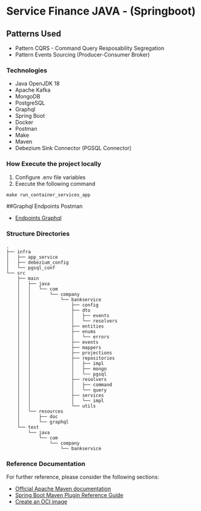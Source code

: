 # Service Finance JAVA - (Springboot)


## Patterns Used
- Pattern CQRS - Command Query Resposability Segregation
- Pattern Events Sourcing (Producer-Consumer Broker)

### Technologies
- Java OpenJDK 18
- Apache Kafka
- MongoDB
- PostgreSQL
- Graphql
- Spring Boot
- Docker
- Postman
- Make
- Maven
- Debezium Sink Connector (PGSQL Connector)

### How Execute the project locally

1) Configure .env file variables
2) Execute the following command
```makefile
make run_container_services_app
```

##Graphql Endpoints Postman
- [Endpoints Graphql](https://github.com/92Sam/cqrs-bank/blob/develop/src/main/resources/doc/POSTMAN-CQRS-BANK.postman_collection.json)

### Structure Directories
``` 
.
├── infra
│   ├── app_service
│   ├── debezium_config
│   └── pgsql_conf
└── src
    ├── main
    │   ├── java
    │   │   └── com
    │   │       └── company
    │   │           └── bankservice
    │   │               ├── config
    │   │               ├── dto
    │   │               │   ├── events
    │   │               │   └── resolvers
    │   │               ├── entities
    │   │               ├── enums
    │   │               │   └── errors
    │   │               ├── events
    │   │               ├── mappers
    │   │               ├── projections
    │   │               ├── repositories
    │   │               │   ├── impl
    │   │               │   ├── mongo
    │   │               │   └── pgsql
    │   │               ├── resolvers
    │   │               │   ├── command
    │   │               │   └── query
    │   │               ├── services
    │   │               │   └── impl
    │   │               └── utils
    │   └── resources
    │       ├── doc
    │       └── graphql
    └── test
        └── java
            └── com
                └── company
                    └── bankservice
```


### Reference Documentation
For further reference, please consider the following sections:

* [Official Apache Maven documentation](https://maven.apache.org/guides/index.html)
* [Spring Boot Maven Plugin Reference Guide](https://docs.spring.io/spring-boot/docs/2.7.5/maven-plugin/reference/html/)
* [Create an OCI image](https://docs.spring.io/spring-boot/docs/2.7.5/maven-plugin/reference/html/#build-image)
